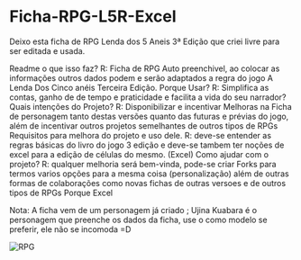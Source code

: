 # Ficha-RPG-L5R-Excel
Deixo esta ficha de RPG Lenda dos 5 Aneis 3ª Edição que criei livre para ser editada e usada.

Readme
o que isso faz?
R: Ficha de RPG Auto preenchivel, ao colocar as informações outros dados podem e serão adaptados a regra do jogo A Lenda Dos Cinco anéis Terceira Edição.
Porque Usar?
R: Simplifica as contas, ganho de de tempo e praticidade e facilita a vida do seu narrador? 
Quais intenções do Projeto?
R: Disponibilizar e incentivar Melhoras na Ficha de personagem tanto destas versões quanto das futuras e prévias do jogo, além de incentivar outros projetos semelhantes de outros tipos de RPGs
Requisitos para melhora do projeto e uso dele.
R: deve-se entender as regras básicas do livro do jogo 3 edição e deve-se tambem ter noções de excel para a edição de células do mesmo. (Excel)
Como ajudar com o projeto?
R: qualquer melhoria será bem-vinda, pode-se criar Forks para termos varios opções para a mesma coisa (personalização) além de outras formas de colaborações como novas fichas de outras versoes e de outros tipos de RPGs
Porque Excel

Nota: A ficha vem de um personagem já criado ; Ujina Kuabara é o personagem que preenche os dados da ficha, use o
 como modelo se preferir, ele não se incomoda =D

![RPG](https://user-images.githubusercontent.com/93394405/144153883-8e3bdee3-c1a1-4d24-85ae-98e3f8e274f6.png)
